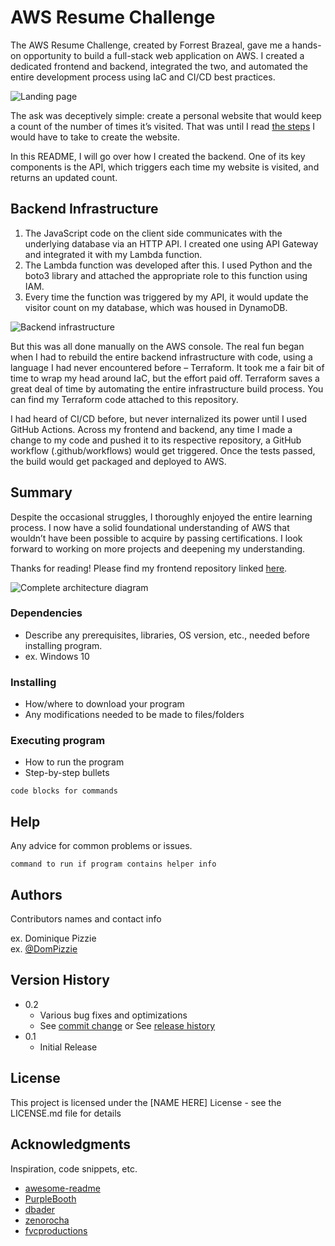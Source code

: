 # AWS Resume Challenge

The AWS Resume Challenge, created by Forrest Brazeal, gave me a hands-on opportunity to build a full-stack web application on AWS. I created a dedicated frontend and backend, integrated the two, and automated the entire development process using IaC and CI/CD best practices.


![Landing page](https://github.com/kpath1999/resume-backend/blob/main/website-landing-page.jpg?raw=true)


The ask was deceptively simple: create a personal website that would keep a count of the number of times it’s visited. That was until I read [the steps](https://cloudresumechallenge.dev/docs/the-challenge/aws/) I would have to take to create the website.


In this README, I will go over how I created the backend. One of its key components is the API, which triggers each time my website is visited, and returns an updated count.


## Backend Infrastructure

1. The JavaScript code on the client side communicates with the underlying database via an HTTP API. I created one using API Gateway and integrated it with my Lambda function.
2. The Lambda function was developed after this. I used Python and the boto3 library and attached the appropriate role to this function using IAM.
3. Every time the function was triggered by my API, it would update the visitor count on my database, which was housed in DynamoDB.


![Backend infrastructure](https://github.com/kpath1999/resume-backend/blob/main/images/backend-architecture.jpg?raw=true)


But this was all done manually on the AWS console. The real fun began when I had to rebuild the entire backend infrastructure with code, using a language I had never encountered before – Terraform. It took me a fair bit of time to wrap my head around IaC, but the effort paid off. Terraform saves a great deal of time by automating the entire infrastructure build process. You can find my Terraform code attached to this repository.


I had heard of CI/CD before, but never internalized its power until I used GitHub Actions. Across my frontend and backend, any time I made a change to my code and pushed it to its respective repository, a GitHub workflow (.github/workflows) would get triggered. Once the tests passed, the build would get packaged and deployed to AWS.


## Summary

Despite the occasional struggles, I thoroughly enjoyed the entire learning process. I now have a solid foundational understanding of AWS that wouldn’t have been possible to acquire by passing certifications. I look forward to working on more projects and deepening my understanding.


Thanks for reading! Please find my frontend repository linked [here](https://github.com/kpath1999/resume-frontend).


![Complete architecture diagram](https://github.com/kpath1999/resume-backend/blob/main/images/full-architecture.jpg?raw=true)


### Dependencies

* Describe any prerequisites, libraries, OS version, etc., needed before installing program.
* ex. Windows 10

### Installing

* How/where to download your program
* Any modifications needed to be made to files/folders

### Executing program

* How to run the program
* Step-by-step bullets
```
code blocks for commands
```

## Help

Any advice for common problems or issues.
```
command to run if program contains helper info
```

## Authors

Contributors names and contact info

ex. Dominique Pizzie  
ex. [@DomPizzie](https://twitter.com/dompizzie)

## Version History

* 0.2
    * Various bug fixes and optimizations
    * See [commit change]() or See [release history]()
* 0.1
    * Initial Release

## License

This project is licensed under the [NAME HERE] License - see the LICENSE.md file for details

## Acknowledgments

Inspiration, code snippets, etc.
* [awesome-readme](https://github.com/matiassingers/awesome-readme)
* [PurpleBooth](https://gist.github.com/PurpleBooth/109311bb0361f32d87a2)
* [dbader](https://github.com/dbader/readme-template)
* [zenorocha](https://gist.github.com/zenorocha/4526327)
* [fvcproductions](https://gist.github.com/fvcproductions/1bfc2d4aecb01a834b46)